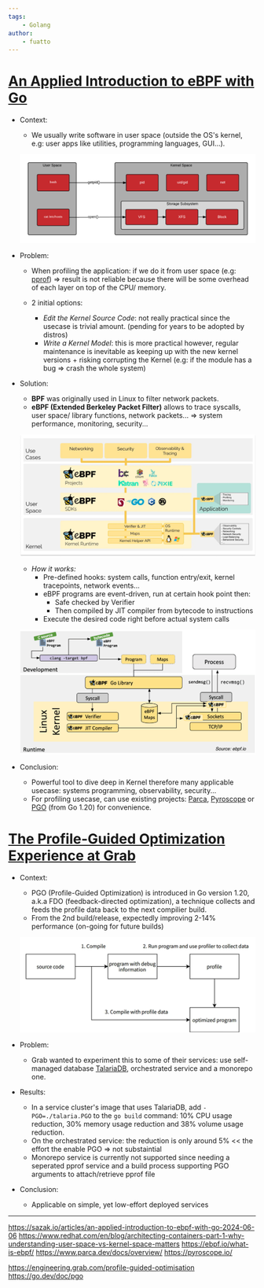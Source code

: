 ```yaml
---
tags:
    - Golang
author:
    - fuatto
---
```


# [An Applied Introduction to eBPF with Go](https://sazak.io/articles/an-applied-introduction-to-ebpf-with-go-2024-06-06)

- Context:
    - We usually write software in user space (outside the OS's kernel, e.g: user apps like utilities, programming languages, GUI...).
    
    ![](assets/user-space-vs-kernel-space-basic-system-calls.png)

- Problem:
    - When profiling the application: if we do it from user space (e.g: [pprof](https://go.dev/blog/pprof)) => result is not reliable because there will be some overhead of each layer on top of the CPU/ memory.

    - 2 initial options:
        - *Edit the Kernel Source Code*: not really practical since the usecase is trivial amount. (pending for years to be adopted by distros)
        - *Write a Kernel Model*: this is more practical however, regular maintenance is inevitable as keeping up with the new kernel versions + risking corrupting the Kernel (e.g: if the module has a bug => crash the whole system)

- Solution:
    - **BPF** was originally used in Linux to filter network packets.
    - **eBPF (Extended Berkeley Packet Filter)** allows to trace syscalls, user space/ library functions, network packets... => system performance, monitoring, security...

    ![](assets/ebpf_overview.webp)

    - *How it works:*
        - Pre-defined hooks: system calls, function entry/exit, kernel tracepoints, network events...
        - eBPF programs are event-driven, run at certain hook point then:
            - Safe checked by Verifier
            - Then compiled by JIT compiler from bytecode to instructions
        - Execute the desired code right before actual system calls

    ![](assets/ebpf.png)

- Conclusion:
    - Powerful tool to dive deep in Kernel therefore many applicable usecase: systems programming, observability, security...
    - For profiling usecase, can use existing projects: [Parca](https://www.parca.dev/docs/overview/), [Pyroscope](https://pyroscope.io/) or [PGO](https://go.dev/doc/pgo) (from Go 1.20) for convenience.

# [The Profile-Guided Optimization Experience at Grab](https://engineering.grab.com/profile-guided-optimisation) 

- Context:
    - PGO (Profile-Guided Optimization) is introduced in Go version 1.20, a.k.a FDO (feedback-directed optimization), a technique collects and feeds the profile data back to the next compilier build.
    - From the 2nd build/release, expectedly improving 2-14% performance (on-going for future builds)

    ![](assets/high-level-pgo.png)

- Problem:
    - Grab wanted to experiment this to some of their services: use self-managed database [TalariaDB](https://github.com/grab/talaria), orchestrated service and a monorepo one. 

- Results:
    - In a service cluster's image that uses TalariaDB, add `-PGO=./talaria.PGO` to the `go build` command: 10% CPU usage reduction, 30% memory usage reduction and 38% volume usage reduction.
    - On the orchestrated service: the reduction is only around 5% << the effort the enable PGO => not substaintial
    - Monorepo service is currently not supported since needing a seperated pprof service and a build process supporting PGO arguments to attach/retrieve pprof file 

- Conclusion:
    - Applicable on simple, yet low-effort deployed services




---

https://sazak.io/articles/an-applied-introduction-to-ebpf-with-go-2024-06-06
https://www.redhat.com/en/blog/architecting-containers-part-1-why-understanding-user-space-vs-kernel-space-matters
https://ebpf.io/what-is-ebpf/
https://www.parca.dev/docs/overview/
https://pyroscope.io/

https://engineering.grab.com/profile-guided-optimisation
https://go.dev/doc/pgo